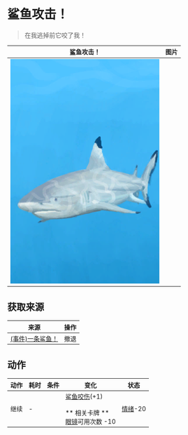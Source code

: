 # 鲨鱼攻击！  
> 在我逃掉前它咬了我！  
  
  鲨鱼攻击！  |   图片   
 ----  |  ----:   
   |  ![](Sprite/SharkEvent.png)   
  
## 获取来源  
来源  |  操作  
----  |  ----  
[(事件)一条鲨鱼！](Event_SharkFight.md)  |  撤退  
## 动作  
动作  |  耗时  |  条件  |  变化  |  状态  
----  |  ----  |  ----  |  ----  |  ----  
继续<br>  |  -  |    |  [鲨鱼咬伤](W_SharkBite.md)(+1)<br><br>** 相关卡牌 **<br>[眼镜](Glasses.md)可用次数  -10<br>  |  [情绪](Morale.md)-20  

